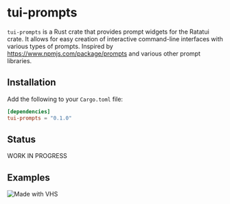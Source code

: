 # tui-prompts

`tui-prompts` is a Rust crate that provides prompt widgets for the Ratatui crate. It allows for easy
creation of interactive command-line interfaces with various types of prompts. Inspired by
<https://www.npmjs.com/package/prompts> and various other prompt libraries.

## Installation

Add the following to your `Cargo.toml` file:

```toml
[dependencies]
tui-prompts = "0.1.0"
```

## Status

WORK IN PROGRESS

## Examples

  ![Made with VHS](https://vhs.charm.sh/vhs-5ohzheZoy4Bhkt2HNOnqF2.gif)
